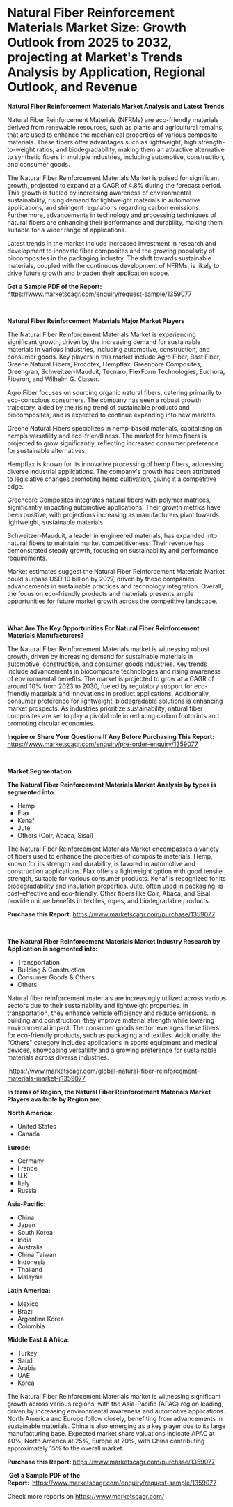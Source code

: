 <p><h1>Natural Fiber Reinforcement Materials Market Size: Growth Outlook from 2025 to 2032, projecting at Market's Trends Analysis by Application, Regional Outlook, and Revenue</h1></p><p><strong>Natural Fiber Reinforcement Materials Market Analysis and Latest Trends</strong></p>
<p><p>Natural Fiber Reinforcement Materials (NFRMs) are eco-friendly materials derived from renewable resources, such as plants and agricultural remains, that are used to enhance the mechanical properties of various composite materials. These fibers offer advantages such as lightweight, high strength-to-weight ratios, and biodegradability, making them an attractive alternative to synthetic fibers in multiple industries, including automotive, construction, and consumer goods.</p><p>The Natural Fiber Reinforcement Materials Market is poised for significant growth, projected to expand at a CAGR of 4.8% during the forecast period. This growth is fueled by increasing awareness of environmental sustainability, rising demand for lightweight materials in automotive applications, and stringent regulations regarding carbon emissions. Furthermore, advancements in technology and processing techniques of natural fibers are enhancing their performance and durability, making them suitable for a wider range of applications. </p><p>Latest trends in the market include increased investment in research and development to innovate fiber composites and the growing popularity of biocomposites in the packaging industry. The shift towards sustainable materials, coupled with the continuous development of NFRMs, is likely to drive future growth and broaden their application scope.</p></p>
<p><strong>Get a Sample PDF of the Report:&nbsp;</strong> <a href="https://www.marketscagr.com/enquiry/request-sample/1359077?utm_campaign=3018&utm_medium=2&utm_source=Github&utm_content=ia&utm_term=22032025&utm_id=natural-fiber-reinforcement-materials">https://www.marketscagr.com/enquiry/request-sample/1359077</a></p>
<p>&nbsp;</p>
<p><strong>Natural Fiber Reinforcement Materials Major Market Players</strong></p>
<p><p>The Natural Fiber Reinforcement Materials Market is experiencing significant growth, driven by the increasing demand for sustainable materials in various industries, including automotive, construction, and consumer goods. Key players in this market include Agro Fiber, Bast Fiber, Greene Natural Fibers, Procotex, Hempflax, Greencore Composites, Greengran, Schweitzer-Mauduit, Tecnaro, FlexForm Technologies, Euchora, Fiberon, and Wilhelm G. Clasen. </p><p>Agro Fiber focuses on sourcing organic natural fibers, catering primarily to eco-conscious consumers. The company has seen a robust growth trajectory, aided by the rising trend of sustainable products and biocomposites, and is expected to continue expanding into new markets.</p><p>Greene Natural Fibers specializes in hemp-based materials, capitalizing on hemp’s versatility and eco-friendliness. The market for hemp fibers is projected to grow significantly, reflecting increased consumer preference for sustainable alternatives.</p><p>Hempflax is known for its innovative processing of hemp fibers, addressing diverse industrial applications. The company's growth has been attributed to legislative changes promoting hemp cultivation, giving it a competitive edge.</p><p>Greencore Composites integrates natural fibers with polymer matrices, significantly impacting automotive applications. Their growth metrics have been positive, with projections increasing as manufacturers pivot towards lightweight, sustainable materials.</p><p>Schweitzer-Mauduit, a leader in engineered materials, has expanded into natural fibers to maintain market competitiveness. Their revenue has demonstrated steady growth, focusing on sustainability and performance requirements.</p><p>Market estimates suggest the Natural Fiber Reinforcement Materials Market could surpass USD 10 billion by 2027, driven by these companies' advancements in sustainable practices and technology integration. Overall, the focus on eco-friendly products and materials presents ample opportunities for future market growth across the competitive landscape.</p></p>
<p>&nbsp;</p>
<p><strong>What Are The Key Opportunities For Natural Fiber Reinforcement Materials Manufacturers?</strong></p>
<p><p>The Natural Fiber Reinforcement Materials market is witnessing robust growth, driven by increasing demand for sustainable materials in automotive, construction, and consumer goods industries. Key trends include advancements in biocomposite technologies and rising awareness of environmental benefits. The market is projected to grow at a CAGR of around 10% from 2023 to 2030, fueled by regulatory support for eco-friendly materials and innovations in product applications. Additionally, consumer preference for lightweight, biodegradable solutions is enhancing market prospects. As industries prioritize sustainability, natural fiber composites are set to play a pivotal role in reducing carbon footprints and promoting circular economies.</p></p>
<p><strong>Inquire or Share Your Questions If Any Before Purchasing This Report:</strong> <a href="https://www.marketscagr.com/enquiry/pre-order-enquiry/1359077?utm_campaign=3018&utm_medium=2&utm_source=Github&utm_content=ia&utm_term=22032025&utm_id=natural-fiber-reinforcement-materials">https://www.marketscagr.com/enquiry/pre-order-enquiry/1359077</a></p>
<p>&nbsp;</p>
<p><strong>Market Segmentation</strong></p>
<p><strong>The Natural Fiber Reinforcement Materials Market Analysis by types is segmented into:</strong></p>
<p><ul><li>Hemp</li><li>Flax</li><li>Kenaf</li><li>Jute</li><li>Others (Coir, Abaca, Sisal)</li></ul></p>
<p><p>The Natural Fiber Reinforcement Materials Market encompasses a variety of fibers used to enhance the properties of composite materials. Hemp, known for its strength and durability, is favored in automotive and construction applications. Flax offers a lightweight option with good tensile strength, suitable for various consumer products. Kenaf is recognized for its biodegradability and insulation properties. Jute, often used in packaging, is cost-effective and eco-friendly. Other fibers like Coir, Abaca, and Sisal provide unique benefits in textiles, ropes, and biodegradable products.</p></p>
<p><strong>Purchase this Report:&nbsp;</strong><a href="https://www.marketscagr.com/purchase/1359077?utm_campaign=3018&utm_medium=2&utm_source=Github&utm_content=ia&utm_term=22032025&utm_id=natural-fiber-reinforcement-materials">https://www.marketscagr.com/purchase/1359077</a></p>
<p>&nbsp;</p>
<p><strong>The Natural Fiber Reinforcement Materials Market Industry Research by Application is segmented into:</strong></p>
<p><ul><li>Transportation</li><li>Building & Construction</li><li>Consumer Goods & Others</li><li>Others</li></ul></p>
<p><p>Natural fiber reinforcement materials are increasingly utilized across various sectors due to their sustainability and lightweight properties. In transportation, they enhance vehicle efficiency and reduce emissions. In building and construction, they improve material strength while lowering environmental impact. The consumer goods sector leverages these fibers for eco-friendly products, such as packaging and textiles. Additionally, the "Others" category includes applications in sports equipment and medical devices, showcasing versatility and a growing preference for sustainable materials across diverse industries.</p></p>
<p><a href="https://www.marketscagr.com/global-natural-fiber-reinforcement-materials-market-r1359077?utm_campaign=3018&utm_medium=2&utm_source=Github&utm_content=ia&utm_term=22032025&utm_id=natural-fiber-reinforcement-materials">&nbsp;https://www.marketscagr.com/global-natural-fiber-reinforcement-materials-market-r1359077</a></p>
<p><strong>In terms of Region, the Natural Fiber Reinforcement Materials Market Players available by Region are:</strong></p>
<p>
    <p> <strong> North America: </strong>
        <ul>
            <li>United States</li>
            <li>Canada</li>
        </ul>
        </p> 
    <p> <strong> Europe: </strong>
        <ul>
            <li>Germany</li>
            <li>France</li>
            <li>U.K.</li>
            <li>Italy</li>
            <li>Russia</li>
        </ul>
        </p> 
    <p> <strong> Asia-Pacific: </strong>
        <ul>
            <li>China</li>
            <li>Japan</li>
            <li>South Korea</li>
            <li>India</li>
            <li>Australia</li>
            <li>China Taiwan</li>
            <li>Indonesia</li>
            <li>Thailand</li>
            <li>Malaysia</li>
        </ul>
        </p> 
    <p> <strong> Latin America: </strong>
        <ul>
            <li>Mexico</li>
            <li>Brazil</li>
            <li>Argentina Korea</li>
            <li>Colombia</li>
        </ul>
        </p> 
    <p> <strong> Middle East & Africa: </strong>
        <ul>
            <li>Turkey</li>
            <li>Saudi</li>
            <li>Arabia</li>
            <li>UAE</li>
            <li>Korea</li>
        </ul>
    </p>
    </p>
<p><p>The Natural Fiber Reinforcement Materials market is witnessing significant growth across various regions, with the Asia-Pacific (APAC) region leading, driven by increasing environmental awareness and automotive applications. North America and Europe follow closely, benefiting from advancements in sustainable materials. China is also emerging as a key player due to its large manufacturing base. Expected market share valuations indicate APAC at 40%, North America at 25%, Europe at 20%, with China contributing approximately 15% to the overall market.</p></p>
<p><strong>Purchase this Report: </strong><a href="https://www.marketscagr.com/purchase/1359077?utm_campaign=3018&utm_medium=2&utm_source=Github&utm_content=ia&utm_term=22032025&utm_id=natural-fiber-reinforcement-materials">https://www.marketscagr.com/purchase/1359077</a></p>
<p>&nbsp;<strong>Get a Sample PDF of the Report:&nbsp;&nbsp;</strong><a href="https://www.marketscagr.com/enquiry/request-sample/1359077?utm_campaign=3018&utm_medium=2&utm_source=Github&utm_content=ia&utm_term=22032025&utm_id=natural-fiber-reinforcement-materials">https://www.marketscagr.com/enquiry/request-sample/1359077</a></p>
<p><strong></strong></p>
<p>Check more reports on <a href="https://www.marketscagr.com/?utm_campaign=3018&utm_medium=2&utm_source=Github&utm_content=ia&utm_term=22032025&utm_id=natural-fiber-reinforcement-materials">https://www.marketscagr.com/</a></p>